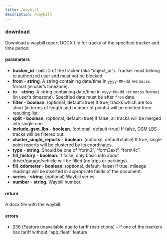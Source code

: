 ```yaml
---
title: /waybill
description: /waybill
---
```


### download
Download a waybill report DOCX file for tracks of the specified tracker and time period.

#### parameters
* **tracker_id** - **int**. ID of the tracker (aka “object_id”). Tracker must belong to authorized user and must not be blocked.
* **from** - **string**. A string containing date/time in `yyyy-MM-dd HH:mm:ss` format (in user’s timezone).
* **to** - **string**. A string containing date/time in `yyyy-MM-dd HH:mm:ss` format (in user’s timezone). Specified date must be after `from` date.
* **filter** - **boolean**. (optional, default=true) If true, tracks which are too short (in terms of length and number of points) will be omitted from resulting list.
* **split** - **boolean**. (optional, default=true) If false, all tracks will be merged into single one.
* **include_gsm_lbs** - **boolean**. (optional, default=true) If false, GSM LBS tracks will be filtered out.
* **cluster_single_reports** - **boolean**. (optional, default=false) If true, single point reports will be clustered by its coordinates.
* **type** - **string**. Should be one of “form3”, “form3ext”, “form4c”.
* **fill_history** - **boolean**. If false, only basic info about driver/garage/vehicle will be filled (no trips or parkings).
* **fill_odometer** - **boolean**. (optional, default=false) If true, mileage readings will be inserted in appropriate fields of the document.
* **series** - **string**. (optional) Waybill series.
* **number** - **string**. Waybill number.

#### return
A docx file with the waybill.

#### errors
*   236 (Feature unavailable due to tariff restrictions) – if one of the trackers has tariff without “app_fleet” feature
